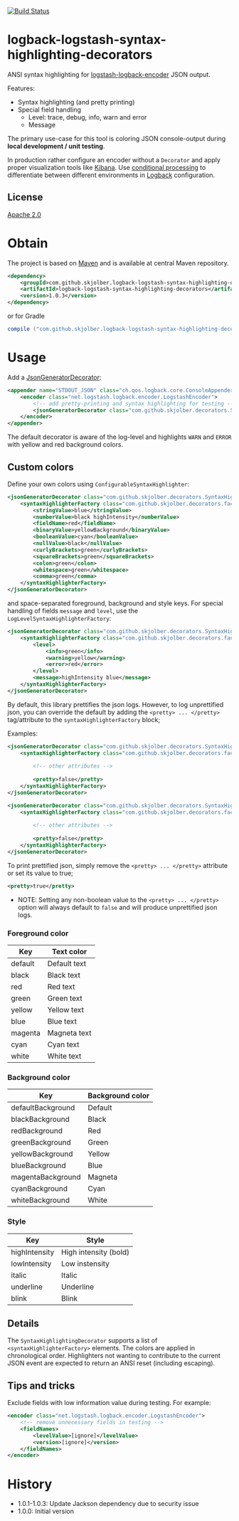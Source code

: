 [![Build Status](https://travis-ci.org/skjolber/logback-logstash-syntax-highlighting-decorators.svg?branch=master)](https://travis-ci.org/skjolber/logback-logstash-syntax-highlighting-decorators)

# logback-logstash-syntax-highlighting-decorators
ANSI syntax highlighting for [logstash-logback-encoder] JSON output.

Features:
  * Syntax highlighting (and pretty printing)
  * Special field handling 
    * Level: trace, debug, info, warn and error
    * Message

The primary use-case for this tool is coloring JSON console-output during __local development / unit testing__.

In production rather configure an encoder without a `Decorator` and apply proper visualization tools like [Kibana]. Use [conditional processing] to differentiate between different environments in [Logback] configuration.

## License
[Apache 2.0]

# Obtain
The project is based on [Maven] and is available at central Maven repository.

```xml
<dependency>
    <groupId>com.github.skjolber.logback-logstash-syntax-highlighting-decorators</groupId>
    <artifactId>logback-logstash-syntax-highlighting-decorators</artifactId>
    <version>1.0.3</version>
</dependency>
```

or for Gradle

```groovy
compile ("com.github.skjolber.logback-logstash-syntax-highlighting-decorators:logback-logstash-syntax-highlighting-decorators:1.0.3")
```

# Usage
Add a [JsonGeneratorDecorator]:

```xml
<appender name="STDOUT_JSON" class="ch.qos.logback.core.ConsoleAppender">
    <encoder class="net.logstash.logback.encoder.LogstashEncoder">
        <!-- add pretty-printing and syntax highlighting for testing -->
        <jsonGeneratorDecorator class="com.github.skjolber.decorators.SyntaxHighlightingDecorator"/>
    </encoder>
</appender>
```

The default decorator is aware of the log-level and highlights `WARN` and `ERROR` with yellow and red background colors. 

## Custom colors
Define your own colors using `ConfigurableSyntaxHighlighter`:

```xml
<jsonGeneratorDecorator class="com.github.skjolber.decorators.SyntaxHighligtingDecorator">
    <syntaxHighlighterFactory class="com.github.skjolber.decorators.factory.ConfigurableSyntaxHighlighterFactory">
        <stringValue>blue</stringValue>
        <numberValue>black highIntensity</numberValue>
        <fieldName>red</fieldName>
        <binaryValue>yellowBackground</binaryValue>
        <booleanValue>cyan</booleanValue>
        <nullValue>black</nullValue>
        <curlyBrackets>green</curlyBrackets>
        <squareBrackets>green</squareBrackets>
        <colon>green</colon>
        <whitespace>green</whitespace>
        <comma>green</comma>
    </syntaxHighlighterFactory>
</jsonGeneratorDecorator>
 ```

and space-separated foreground, background and style keys. For special handling of fields `message` and `level`, use the `LogLevelSyntaxHighlighterFactory`:

```xml
<jsonGeneratorDecorator class="com.github.skjolber.decorators.SyntaxHighligtingDecorator">
    <syntaxHighlighterFactory class="com.github.skjolber.decorators.factory.LogLevelSyntaxHighlighterFactory">
        <level>
            <info>green</info>
            <warning>yellow</warning>
            <error>red</error>
        </level>
        <message>highIntensity blue</message>
    </syntaxHighlighterFactory>
</jsonGeneratorDecorator>
```

By default, this library prettifies the json logs. However, to log unprettified json, you can override the default 
by adding the `<pretty> ... </pretty>` tag/attribute to the `syntaxHighlighterFactory` block;

Examples:
```xml
<jsonGeneratorDecorator class="com.github.skjolber.decorators.SyntaxHighligtingDecorator">
    <syntaxHighlighterFactory class="com.github.skjolber.decorators.factory.ConfigurableSyntaxHighlighterFactory">
        
        <!-- other attributes -->
        
        <pretty>false</pretty>
    </syntaxHighlighterFactory>
</jsonGeneratorDecorator>
```

```xml
<jsonGeneratorDecorator class="com.github.skjolber.decorators.SyntaxHighligtingDecorator">
    <syntaxHighlighterFactory class="com.github.skjolber.decorators.factory.LogLevelSyntaxHighlighterFactory">
        
        <!-- other attributes -->
        
        <pretty>false</pretty>
    </syntaxHighlighterFactory>
</jsonGeneratorDecorator>
```

To print prettified json, simply remove the `<pretty> ... </pretty>` attribute or set its value to true;
```xml
<pretty>true</pretty>
```

- NOTE: Setting any non-boolean value to the `<pretty> ... </pretty>` option will always default to `false`
and will produce unprettified json logs.

### Foreground color
| Key | Text color |
| ----- | ----------- |
| default | Default text |
| black | Black text |
| red | Red text | 
| green | Green text |
| yellow | Yellow text |
| blue | Blue text |
| magenta | Magneta text |
| cyan | Cyan text |
| white | White text |

### Background color
| Key | Background color |
| ----- | ----------- |
| defaultBackground | Default |
| blackBackground | Black |
| redBackground | Red |
| greenBackground | Green |
| yellowBackground | Yellow |
| blueBackground | Blue |
| magentaBackground | Magneta |
| cyanBackground | Cyan | 
| whiteBackground | White |
 
### Style
| Key | Style |
| ----- | ----------- |
| highIntensity | High intensity (bold) |
| lowIntensity | Low instensity |
| italic | Italic
| underline | Underline
| blink| Blink |


## Details
The `SyntaxHighlightingDecorator` supports a list of `<syntaxHighlighterFactory>` elements. The colors are applied in chronological order. Highlighters not wanting to contribute to the current JSON event are expected to return an ANSI reset (including escaping).

## Tips and tricks
Exclude fields with low information value during testing. For example: 

```xml
<encoder class="net.logstash.logback.encoder.LogstashEncoder">
    <!-- remove unnecessary fields in testing -->
    <fieldNames>
        <levelValue>[ignore]</levelValue>
        <version>[ignore]</version>
    </fieldNames>
</encoder>
```

# History
 - 1.0.1-1.0.3: Update Jackson dependency due to security issue
 - 1.0.0: Initial version

[Apache 2.0]:          		http://www.apache.org/licenses/LICENSE-2.0.html
[issue-tracker]:       		https://github.com/skjolber/logback-logstash-syntax-highlighting-decorators/issues
[Maven]:                	http://maven.apache.org/
[1.0.2]:					https://github.com/skjolber/logback-logstash-syntax-highlighting-decorators/releases/tag/logback-logstash-syntax-highlighting-decorators-1.0.1
[jackson-syntax-highlight]:	https://github.com/skjolber/jackson-syntax-highlight
[Jackson]:					https://github.com/FasterXML/jackson
[ANSI]:						https://en.wikipedia.org/wiki/ANSI_escape_code
[JSON]:						https://no.wikipedia.org/wiki/JSON
[JsonGeneratorDecorator]:	https://github.com/logstash/logstash-logback-encoder/blob/master/src/main/java/net/logstash/logback/decorate/JsonGeneratorDecorator.java
[logstash-logback-encoder]:	https://github.com/logstash/logstash-logback-encoder
[Kibana]:                   https://www.elastic.co/products/kibana
[conditional processing]:	https://logback.qos.ch/manual/configuration.html#conditional
[Logback]:					https://github.com/qos-ch/logback

